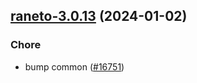 

## [raneto-3.0.13](https://github.com/truecharts/charts/compare/raneto-3.0.12...raneto-3.0.13) (2024-01-02)

### Chore



- bump common ([#16751](https://github.com/truecharts/charts/issues/16751))